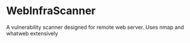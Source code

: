 # WebInfraScanner
A vulnerability scanner designed for remote web server. Uses nmap and whatweb extensively
